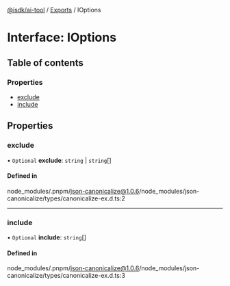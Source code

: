 [@isdk/ai-tool](../README.md) / [Exports](../modules.md) / IOptions

# Interface: IOptions

## Table of contents

### Properties

- [exclude](IOptions.md#exclude)
- [include](IOptions.md#include)

## Properties

### exclude

• `Optional` **exclude**: `string` \| `string`[]

#### Defined in

node_modules/.pnpm/json-canonicalize@1.0.6/node_modules/json-canonicalize/types/canonicalize-ex.d.ts:2

___

### include

• `Optional` **include**: `string`[]

#### Defined in

node_modules/.pnpm/json-canonicalize@1.0.6/node_modules/json-canonicalize/types/canonicalize-ex.d.ts:3
